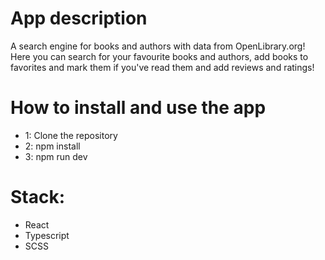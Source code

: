 
# App description
A search engine for books and authors with data from OpenLibrary.org!
Here you can search for your favourite books and authors, add books to favorites and mark them if you've read them and add reviews and ratings!

# How to install and use the app
- 1: Clone the repository
- 2: npm install
- 3: npm run dev

# Stack: 
- React
- Typescript
- SCSS

